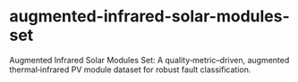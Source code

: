 # augmented-infrared-solar-modules-set
Augmented Infrared Solar Modules Set: A quality‐metric–driven, augmented thermal‐infrared PV module dataset for robust fault classification.
